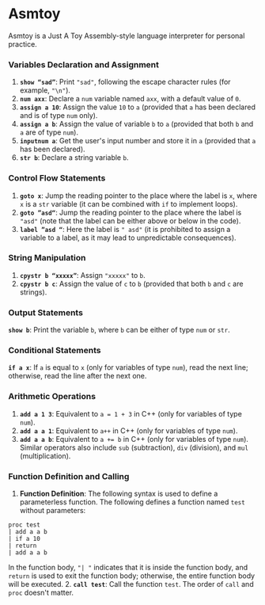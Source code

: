 # Asmtoy
Asmtoy is a Just A Toy Assembly-style language interpreter for personal practice.

### Variables Declaration and Assignment
1. **`show “sad”`**: Print `"sad"`, following the escape character rules (for example, `"\n"`).
2. **`num axx`**: Declare a `num` variable named `axx`, with a default value of `0`.
3. **`assign a 10`**: Assign the value `10` to `a` (provided that `a` has been declared and is of type `num` only).
4. **`assign a b`**: Assign the value of variable `b` to `a` (provided that both `b` and `a` are of type `num`).
5. **`inputnum a`**: Get the user's input number and store it in `a` (provided that `a` has been declared).
6. **`str b`**: Declare a string variable `b`.

### Control Flow Statements
1. **`goto x`**: Jump the reading pointer to the place where the label is `x`, where `x` is a `str` variable (it can be combined with `if` to implement loops).
2. **`goto ”asd“`**: Jump the reading pointer to the place where the label is `"asd"` (note that the label can be either above or below in the code).
3. **`label ”asd “`**: Here the label is `" asd"` (it is prohibited to assign a variable to a label, as it may lead to unpredictable consequences).

### String Manipulation
1. **`cpystr b “xxxxx”`**: Assign `"xxxxx"` to `b`.
2. **`cpystr b c`**: Assign the value of `c` to `b` (provided that both `b` and `c` are strings).

### Output Statements
**`show b`**: Print the variable `b`, where `b` can be either of type `num` or `str`.

### Conditional Statements
**`if a x`**: If `a` is equal to `x` (only for variables of type `num`), read the next line; otherwise, read the line after the next one.

### Arithmetic Operations
1. **`add a 1 3`**: Equivalent to `a = 1 + 3` in C++ (only for variables of type `num`).
2. **`add a a 1`**: Equivalent to `a++` in C++ (only for variables of type `num`).
3. **`add a a b`**: Equivalent to `a += b` in C++ (only for variables of type `num`).
Similar operators also include `sub` (subtraction), `div` (division), and `mul` (multiplication).

### Function Definition and Calling
1. **Function Definition**: The following syntax is used to define a parameterless function. The following defines a function named `test` without parameters:
```
proc test
| add a a b
| if a 10
| return
| add a a b
```
In the function body, `"| "` indicates that it is inside the function body, and `return` is used to exit the function body; otherwise, the entire function body will be executed.
2. **`call test`**: Call the function `test`. The order of `call` and `proc` doesn't matter. 
